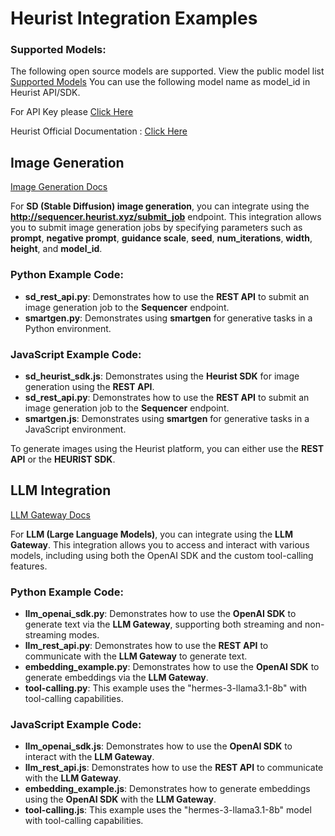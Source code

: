 # Heurist Integration Examples

### Supported Models:
The following open source models are supported. View the public model list [Supported Models](https://github.com/heurist-network/heurist-models/blob/main/models.json)
You can use the following model name as model_id in Heurist API/SDK.

For API Key please [Click Here](https://dev-api-form.heurist.ai/)

Heurist Official Documentation : [Click Here](https://docs.heurist.ai/introduction)
## Image Generation

[Image Generation Docs](https://docs.heurist.ai/dev-guide/image-generation/introduction)

For **SD (Stable Diffusion) image generation**, you can integrate using the **http://sequencer.heurist.xyz/submit_job** endpoint. This integration allows you to submit image generation jobs by specifying parameters such as **prompt**, **negative prompt**, **guidance scale**, **seed**, **num_iterations**, **width**, **height**, and **model_id**.


### Python Example Code:
- **sd_rest_api.py**: Demonstrates how to use the **REST API** to submit an image generation job to the **Sequencer** endpoint.
- **smartgen.py**: Demonstrates using **smartgen** for generative tasks in a Python environment.

### JavaScript Example Code:
- **sd_heurist_sdk.js**: Demonstrates using the **Heurist SDK** for image generation using the **REST API**.
- **sd_rest_api.py**: Demonstrates how to use the **REST API** to submit an image generation job to the **Sequencer** endpoint.
- **smartgen.js**: Demonstrates using **smartgen** for generative tasks in a JavaScript environment.

To generate images using the Heurist platform, you can either use the **REST API** or the **HEURIST SDK**.

## LLM Integration

[LLM Gateway Docs](https://docs.heurist.ai/dev-guide/llm-gateway/introduction)

For **LLM (Large Language Models)**, you can integrate using the **LLM Gateway**. This integration allows you to access and interact with various models, including using both the OpenAI SDK and the custom tool-calling features.

### Python Example Code:
- **llm_openai_sdk.py**: Demonstrates how to use the **OpenAI SDK** to generate text via the **LLM Gateway**, supporting both streaming and non-streaming modes.
- **llm_rest_api.py**: Demonstrates how to use the **REST API** to communicate with the **LLM Gateway** to generate text.
- **embedding_example.py**: Demonstrates how to use the **OpenAI SDK** to generate embeddings via the **LLM Gateway**.
- **tool-calling.py**: This example uses the "hermes-3-llama3.1-8b" with tool-calling capabilities.




### JavaScript Example Code:
- **llm_openai_sdk.js**: Demonstrates how to use the **OpenAI SDK** to interact with the **LLM Gateway**.
- **llm_rest_api.js**: Demonstrates how to use the **REST API** to communicate with the **LLM Gateway**.
- **embedding_example.js**: Demonstrates how to generate embeddings using the **OpenAI SDK** with the **LLM Gateway**.
- **tool-calling.js**: This example uses the "hermes-3-llama3.1-8b" model with tool-calling capabilities.
